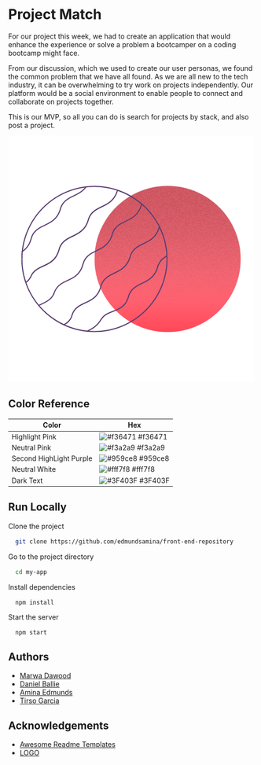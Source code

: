 
# Project Match

For our project this week, we had to create an application that would enhance the experience 
or solve a problem a bootcamper on a coding bootcamp might face.  

From our discussion, which we used to create our user personas, 
we found the common problem that we have all found. As we are all new to the tech industry,
it can be overwhelming to try work on projects independently. Our platform would be a social environment 
to enable people to connect and collaborate on projects together.

This is our MVP, so all you can do is search for projects by stack, and also post a project.


![Logo](src/fonts_images/logo.png)

## Color Reference

| Color             | Hex                                                                |
| ----------------- | ------------------------------------------------------------------ |
| Highlight Pink | ![#f36471](https://via.placeholder.com/10/f36471f?text=+) #f36471 |
| Neutral Pink | ![#f3a2a9](https://via.placeholder.com/10/f3a2a9?text=+) #f3a2a9|
| Second HighLight Purple | ![#959ce8](https://via.placeholder.com/10/959ce8?text=+) #959ce8 |
| Neutral White  | ![#fff7f8](https://via.placeholder.com/10/fff7f8?text=+) #fff7f8 |
| Dark Text  | ![#3F403F](https://via.placeholder.com/10/3F403F?text=+) #3F403F|


## Run Locally

Clone the project

```bash
  git clone https://github.com/edmundsamina/front-end-repository
```

Go to the project directory

```bash
  cd my-app
```

Install dependencies

```react
  npm install
```

Start the server

```bash
  npm start
```


## Authors

- [Marwa Dawood](https://github.com/MarwaDawood)
- [Daniel Ballie](https://www.github.com/cmndgrab)
- [Amina Edmunds](https://www.github.com/edmundsamina)
- [Tirso Garcia](https://github.com/Tirsog)


## Acknowledgements

 - [Awesome Readme Templates](https://awesomeopensource.com/project/elangosundar/awesome-README-templates)
 - [LOGO](https://www.canva.com/)
